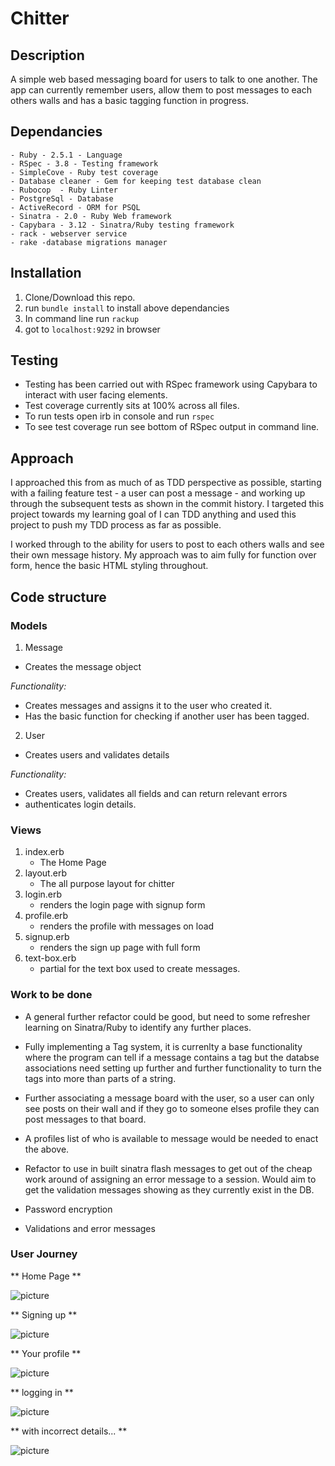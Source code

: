# Chitter

## Description

A simple web based messaging board for users to talk to one another. The app can currently remember users, allow them to post messages to each others walls and has a basic tagging function in progress.

## Dependancies
```
- Ruby - 2.5.1 - Language
- RSpec - 3.8 - Testing framework
- SimpleCove - Ruby test coverage
- Database cleaner - Gem for keeping test database clean
- Rubocop  - Ruby Linter
- PostgreSql - Database
- ActiveRecord - ORM for PSQL
- Sinatra - 2.0 - Ruby Web framework
- Capybara - 3.12 - Sinatra/Ruby testing framework
- rack - webserver service
- rake -database migrations manager
```
## Installation

1. Clone/Download this repo.
2. run ``` bundle install ``` to install above dependancies
3. In command line run ``` rackup ```
4. got to ```localhost:9292``` in browser

## Testing

- Testing has been carried out with RSpec framework using Capybara to interact with user facing elements.
- Test coverage currently sits at 100% across all files.
- To run tests open irb in console and run ``` rspec ```
- To see test coverage run see bottom of RSpec output in command line.

## Approach

I approached this from as much of as TDD perspective as possible, starting with a failing feature test - a user can post a message - and working up through the subsequent tests as shown in the commit history. I targeted this project towards my learning goal of I can TDD anything and used this project to push my TDD process as far as possible.

I worked through to the ability for users to post to each others walls and see their own message history. My approach was to aim fully for function over form, hence the basic HTML styling throughout.

## Code structure

###  Models

1. Message
  - Creates the message object

  *Functionality:*
  - Creates messages and assigns it to the user who created it.
  - Has the basic function for checking if another user has been tagged.

2. User
  - Creates users and validates details

  *Functionality:*
  - Creates users, validates all fields and can return relevant errors
  - authenticates login details.

### Views

1. index.erb
    - The Home Page
2. layout.erb
    - The all purpose layout for chitter
3. login.erb
    - renders the login page with signup form
4. profile.erb
    - renders the profile with messages on load
5. signup.erb
    - renders the sign up page with full form
6. text-box.erb
    - partial for the text box used to create messages.

### Work to be done

  - A general further refactor could be good, but need to some refresher learning on Sinatra/Ruby to identify any further places.
  - Fully implementing a Tag system, it is currenlty a base functionality where the program can tell if a message contains a tag but the databse associations need setting up further and further functionality to turn the tags into more than parts of a string.
  - Further associating a message board with the user, so a user can only see posts on their wall and if they go to someone elses profile they can post messages to that board.
  - A profiles list of who is available to message would be needed to enact the above.
  - Refactor to use in built sinatra flash messages to get out of the cheap work around of assigning an error message to a session. Would aim to get the validation messages showing as they currently exist in the DB.

  - Password encryption
  - Validations and error messages

### User Journey

** Home Page **

![picture](/images/pic1.png)

** Signing up **

![picture](/images/pic2.png)

** Your profile **

![picture](/images/pic3.png)

** logging in **

![picture](/images/pic4.png)

** with incorrect details... **

![picture](/images/pic5.png)
